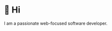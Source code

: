 # 👋 Hi 

I am a passionate web-focused software developer.

<!---
mapineda48/mapineda48 is a ✨ special ✨ repository because its `README.md` (this file) appears on your GitHub profile.
You can click the Preview link to take a look at your changes.
--->

